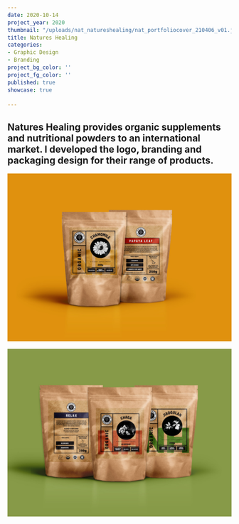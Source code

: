 ```yaml
---
date: 2020-10-14
project_year: 2020
thumbnail: "/uploads/nat_natureshealing/nat_portfoliocover_210406_v01.jpg"
title: Natures Healing
categories:
- Graphic Design
- Branding
project_bg_color: ''
project_fg_color: ''
published: true
showcase: true

---
```

## Natures Healing provides organic supplements and nutritional powders to an international market. I developed the logo, branding and packaging design for their range of products.

<gallery>

![](/uploads/nat_natureshealing/nat_packagingmockup_07_210406_v01.jpg)

![](/uploads/nat_natureshealing/nat_packagingmockup_06_210406_v01.jpg)

</gallery>

